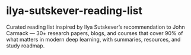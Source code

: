 # ilya-sutskever-reading-list
Curated reading list inspired by Ilya Sutskever’s recommendation to John Carmack — 30+ research papers, blogs, and courses that cover 90% of what matters in modern deep learning, with summaries, resources, and study roadmap.
